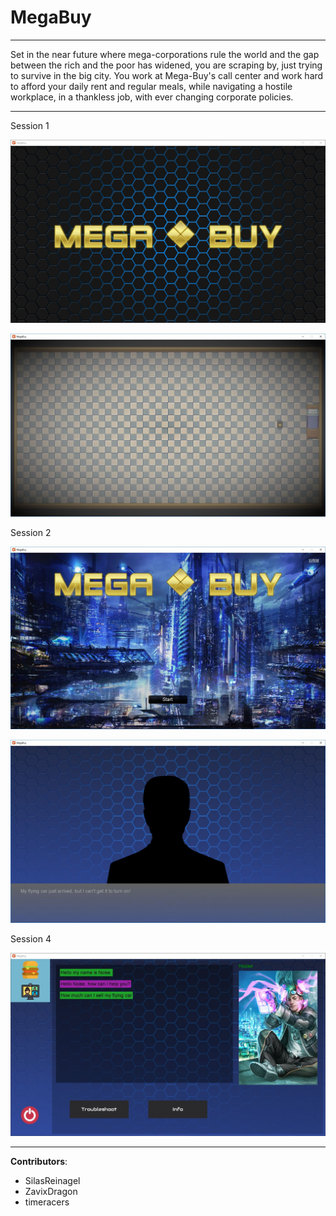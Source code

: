 # MegaBuy

----

Set in the near future where mega-corporations rule the world and the gap between the rich and the poor has widened, you are scraping by, just trying to survive in the big city. You work at Mega-Buy's call center and work hard to afford your daily rent and regular meals, while navigating a hostile workplace, in a thankless job, with ever changing corporate policies.

----

Session 1

![screenshot](https://github.com/EnigmaDragons/MegaBuy/blob/master/Screenshots/screen1.jpg)

![screenshot](https://github.com/EnigmaDragons/MegaBuy/blob/master/Screenshots/screen2.jpg)

Session 2

![screenshot](https://github.com/EnigmaDragons/MegaBuy/blob/master/Screenshots/screen3.jpg)

![screenshot](https://github.com/EnigmaDragons/MegaBuy/blob/master/Screenshots/screen4.jpg)

Session 4

![screenshot](https://github.com/EnigmaDragons/MegaBuy/blob/master/Screenshots/screen5.jpg)

----

<strong>Contributors</strong>:
- SilasReinagel
- ZavixDragon
- timeracers
